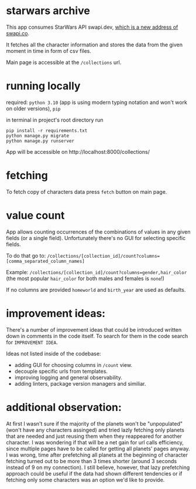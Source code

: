 # starwars archive
This app consumes StarWars API swapi.dev, [which is a new address of swapi.co](https://swapi.dev/about).

It fetches all the character information and stores the data from the given moment in time in form of csv files.

Main page is accessible at the `/collections` url.

# running locally

required: `python 3.10` (app is using modern typing notation and won't work on older versions), `pip`

in terminal in project's root directory run

```
pip install -r requirements.txt
python manage.py migrate
python manage.py runserver
```

App will be accessible on http://localhost:8000/collections/

# fetching

To fetch copy of characters data press `fetch` button on main page.

# value count

App allows counting occurrences of the combinations of values in any given fields (or a single field).
Unfortunately there's no GUI for selecting specific fields. 

To do that go to:
`/collections/[collection_id]/count?columns=[comma_separated_column_names]`

Example:
`/collections/[collection_id]/count?columns=gender,hair_color` (the most popular `hair_color` for both males and females is `none`!)

If no columns are provided `homeworld` and `birth_year` are used as defaults.

# improvement ideas:

There's a number of improvement ideas that could be introduced written down in comments in the code itself.
To search for them in the code search for `IMPROVEMENT IDEA`.

Ideas not listed inside of the codebase:

- adding GUI for choosing columns in `/count` view.
- decouple specific urls from templates. 
- improving logging and general observability.
- adding linters, package version managers and similiar.

# additional observation:

At first I wasn't sure if the majority of the planets won't be "unpopulated" (won't have any characters assinged) 
and tried lazly fetching only planets that are needed and just reusing them when they reappeared for another character. 
I was wondering if that will be a net gain for url calls efficiency, since multiple pages have to be called for getting 
all planets' pages anyway. I was wrong, time after prefetching all planets at the beginning of character fetching turned 
out to be more than 3 times shorter (around 3 seconds instead of 9 on my connection). I still believe, however, that lazy
prefetching approach could be useful if the data had shown different tendencies or if fetching only some characters 
was an option we'd like to provide. 